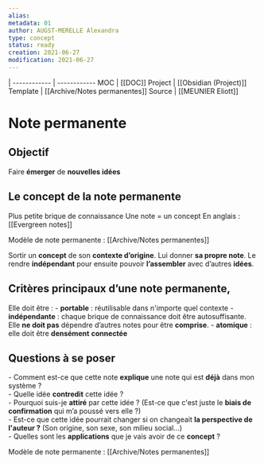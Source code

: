 ```yaml
---
alias:
metadata: 01
author: AUGST-MERELLE Alexandra
type: concept
status: ready
creation: 2021-06-27
modification: 2021-06-27
---
```

 | 
------------ | ------------
MOC | [[DOC]]
Project | [[Obsidian (Project)]]
Template | [[Archive/Notes permanentes]]
Source | [[MEUNIER Eliott]]
# Note permanente
## Objectif
Faire **émerger** de **nouvelles idées**

## Le concept de la note permanente
Plus petite brique de connaissance
Une note = un concept
En anglais : [[Evergreen notes]]

Modèle de note permanente : [[Archive/Notes permanentes]]

Sortir un **concept** de son **contexte d’origine**.
Lui donner **sa propre note**.
Le rendre **indépendant** pour ensuite pouvoir **l’assembler** avec d’autres **idées**.

## Critères principaux d’une note permanente,  
Elle doit être :
\- **portable** : réutilisable dans n'importe quel contexte
\- **indépendante** : chaque brique de connaissance doit être autosuffisante. Elle **ne doit pas** dépendre d’autres notes pour être **comprise**.
\- **atomique** : elle doit être **densément** **connectée**

## Questions à se poser
\- Comment est-ce que cette note **explique** une note qui est **déjà** dans mon système ?  
\- Quelle idée **contredit** cette idée ?  
\- Pourquoi suis-je **attiré** par cette idée ? (Est-ce que c'est juste le **biais de confirmation** qui m’a poussé vers elle ?)  
\- Est-ce que cette idée pourrait changer si on changeait **la perspective de l'auteur ?** (Son origine, son sexe, son milieu social…)  
\- Quelles sont les **applications** que je vais avoir de ce **concept** ?

Modèle de note permanente : [[Archive/Notes permanentes]]
